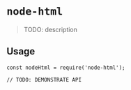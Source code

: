 # `node-html`

> TODO: description

## Usage

```
const nodeHtml = require('node-html');

// TODO: DEMONSTRATE API
```
